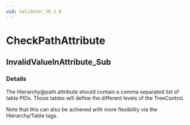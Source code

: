 ```yaml
---
uid: Validator_18_2_8
---
```


# CheckPathAttribute

## InvalidValueInAttribute_Sub

<!-- Description, Properties, ... sections are auto-generated. -->
<!-- REPLACE ME AUTO-GENERATION -->

### Details

The Hierarchy@path attribute should contain a comma separated list of table PIDs.
Those tables will define the different levels of the TreeControl.

Note that this can also be achieved with more flexibility via the Hierarchy/Table tags.

<!-- Uncomment to add example code -->
<!--### Example code-->
